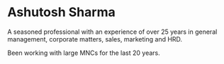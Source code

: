 # Ashutosh Sharma

A seasoned professional with an experience of over 25 years in general management, corporate matters, sales, marketing and HRD.

Been working with large MNCs for the last 20 years.
